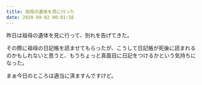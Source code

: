 ```yaml
---
title: 祖母の遺体を見に行った
date: 2020-09-02 00:01:58
---
```


昨日は祖母の遺体を見に行って、別れを告げてきた。

その際に祖母の日記帳を読ませてもらったが、こうして日記帳が死後に読まれるのかもしれないと思うと、もうちょっと真面目に日記をつけるかという気持ちになった。

まぁ今日のところは適当に済ますんですけど。
